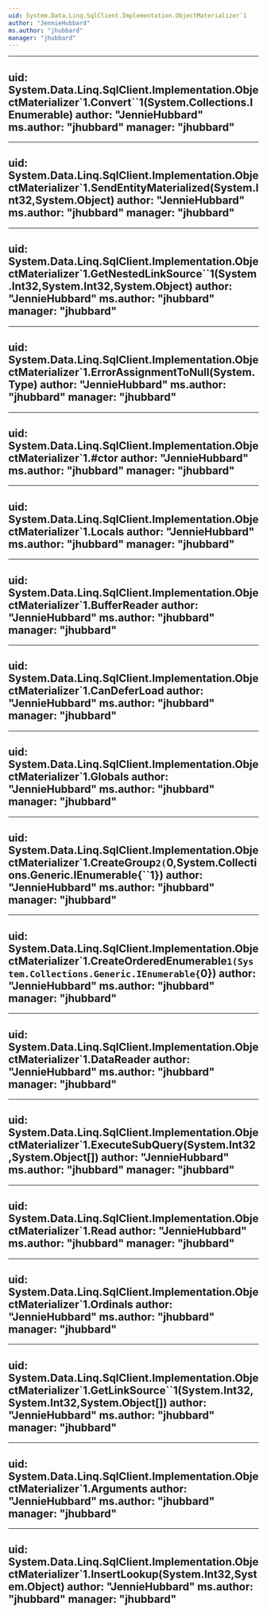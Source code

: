 ```yaml
---
uid: System.Data.Linq.SqlClient.Implementation.ObjectMaterializer`1
author: "JennieHubbard"
ms.author: "jhubbard"
manager: "jhubbard"
---
```


---
uid: System.Data.Linq.SqlClient.Implementation.ObjectMaterializer`1.Convert``1(System.Collections.IEnumerable)
author: "JennieHubbard"
ms.author: "jhubbard"
manager: "jhubbard"
---

---
uid: System.Data.Linq.SqlClient.Implementation.ObjectMaterializer`1.SendEntityMaterialized(System.Int32,System.Object)
author: "JennieHubbard"
ms.author: "jhubbard"
manager: "jhubbard"
---

---
uid: System.Data.Linq.SqlClient.Implementation.ObjectMaterializer`1.GetNestedLinkSource``1(System.Int32,System.Int32,System.Object)
author: "JennieHubbard"
ms.author: "jhubbard"
manager: "jhubbard"
---

---
uid: System.Data.Linq.SqlClient.Implementation.ObjectMaterializer`1.ErrorAssignmentToNull(System.Type)
author: "JennieHubbard"
ms.author: "jhubbard"
manager: "jhubbard"
---

---
uid: System.Data.Linq.SqlClient.Implementation.ObjectMaterializer`1.#ctor
author: "JennieHubbard"
ms.author: "jhubbard"
manager: "jhubbard"
---

---
uid: System.Data.Linq.SqlClient.Implementation.ObjectMaterializer`1.Locals
author: "JennieHubbard"
ms.author: "jhubbard"
manager: "jhubbard"
---

---
uid: System.Data.Linq.SqlClient.Implementation.ObjectMaterializer`1.BufferReader
author: "JennieHubbard"
ms.author: "jhubbard"
manager: "jhubbard"
---

---
uid: System.Data.Linq.SqlClient.Implementation.ObjectMaterializer`1.CanDeferLoad
author: "JennieHubbard"
ms.author: "jhubbard"
manager: "jhubbard"
---

---
uid: System.Data.Linq.SqlClient.Implementation.ObjectMaterializer`1.Globals
author: "JennieHubbard"
ms.author: "jhubbard"
manager: "jhubbard"
---

---
uid: System.Data.Linq.SqlClient.Implementation.ObjectMaterializer`1.CreateGroup``2(``0,System.Collections.Generic.IEnumerable{``1})
author: "JennieHubbard"
ms.author: "jhubbard"
manager: "jhubbard"
---

---
uid: System.Data.Linq.SqlClient.Implementation.ObjectMaterializer`1.CreateOrderedEnumerable``1(System.Collections.Generic.IEnumerable{``0})
author: "JennieHubbard"
ms.author: "jhubbard"
manager: "jhubbard"
---

---
uid: System.Data.Linq.SqlClient.Implementation.ObjectMaterializer`1.DataReader
author: "JennieHubbard"
ms.author: "jhubbard"
manager: "jhubbard"
---

---
uid: System.Data.Linq.SqlClient.Implementation.ObjectMaterializer`1.ExecuteSubQuery(System.Int32,System.Object[])
author: "JennieHubbard"
ms.author: "jhubbard"
manager: "jhubbard"
---

---
uid: System.Data.Linq.SqlClient.Implementation.ObjectMaterializer`1.Read
author: "JennieHubbard"
ms.author: "jhubbard"
manager: "jhubbard"
---

---
uid: System.Data.Linq.SqlClient.Implementation.ObjectMaterializer`1.Ordinals
author: "JennieHubbard"
ms.author: "jhubbard"
manager: "jhubbard"
---

---
uid: System.Data.Linq.SqlClient.Implementation.ObjectMaterializer`1.GetLinkSource``1(System.Int32,System.Int32,System.Object[])
author: "JennieHubbard"
ms.author: "jhubbard"
manager: "jhubbard"
---

---
uid: System.Data.Linq.SqlClient.Implementation.ObjectMaterializer`1.Arguments
author: "JennieHubbard"
ms.author: "jhubbard"
manager: "jhubbard"
---

---
uid: System.Data.Linq.SqlClient.Implementation.ObjectMaterializer`1.InsertLookup(System.Int32,System.Object)
author: "JennieHubbard"
ms.author: "jhubbard"
manager: "jhubbard"
---

